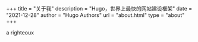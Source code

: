 +++
title = "关于我"
description = "Hugo，世界上最快的网站建设框架"
date = "2021-12-28"
author = "Hugo Authors"
url = "about.html"
type = "about"
+++

a righteoux
